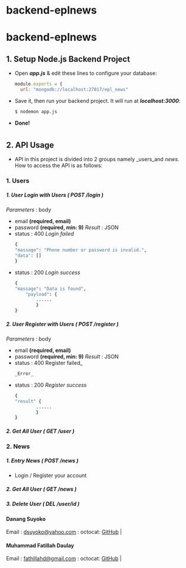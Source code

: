 # backend-eplnews

# backend-eplnews

## **1. Setup Node.js Backend Project**

- Open **_app.js_** & edit these lines to configure your database:
  ```javascript
  module.exports = {
    url: "mongodb://localhost:27017/epl_news"
  ```
- Save it, then run your backend project. It will run at **_localhost:3000_**:
  ```bash
  $ nodemon app.js
  ```
- **Done!**

#

## **2. API Usage**

- API in this project is divided into 2 groups namely _users_and _news_. How to access the API is as follows:

### **1. Users**

##### **1. User Login with Users ( POST /login )**

_Parameters_ : body

- email **(required, email)**
- password **(required, min: 9)**
  _Result_ : JSON
- status : 400 _Login failed_
  ```bash
  {
  "massage": "Phone number or password is invalid.",
  "data": []
  }
  ```
- status : 200 _Login success_
  ```bash
  {
  "massage": "Data is found",
      "payload": {
          ......
          }
  }
  ```

##### **2. User Register with Users ( POST /register )**

_Parameters_ : body

- email **(required, email)**
- password **(required, min: 9)**
  _Result_ : JSON
- status : 400 Register failed\_
  ```bash
  _Error_
  ```
- status : 200 _Register success_
  ```bash
  {
  "result" {
          ......
          }
  }
  ```

##### **2. Get All User ( GET /user )**

### **2. News**
##### **1. Entry News ( POST /news )**
- Login / Register your account
##### **2. Get All User ( GET /news )**
##### **3. Delete User ( DEL /user/id )**

#### Danang Suyoko

Email : dsuyoko@yahoo.com
:
octocat: [GitHub](https://github.com/dansuyoko) |


#### Muhammad Fatillah Daulay

Email : fathillahd@gmail.com
:
octocat: [GitHub](https://github.com/dftl) |